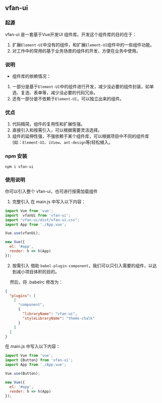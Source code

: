 ## vfan-ui

### 起源

vfan-ui 是一套基于Vue开发UI 组件库。开发这个组件库的目的在于：
1. 扩展`Element-UI`中没有的组件，和扩展`Element-UI`组件中的一些组件功能。
2. 对工作中的常用的基于业务场景的组件的开发，方便在业务中使用。

### 说明

- 组件库的依赖情况：
1. 一部分是基于`Element-UI`中的组件进行开发，减少没必要的组件封装，如单选、复选、表单等，减少没必要的代码冗余。
2. 还有一部分是不依赖于`Element-UI`，可以独立出来的组件。

###  优点
1. 代码精简，组件的复用性和扩展性强。
2. 直接引入和按需引入，可以根据需要灵活选择。
2. 组件的延伸性强，不强依赖于某个组件库，可以根据项目中不同的组件库(如：`Element-UI`、`iView`、`ant-design`等)轻松植入。

### npm 安装
```
npm i vfan-ui
```

### 使用说明

你可以引入整个 vfan-ui，也可进行按需加载组件
1. 完整引入
在 main.js 中写入以下内容：

```js
import Vue from 'vue';
import  vfanUi from 'vfan-ui';
import "vfan-ui/dist/vfan-ui.css";
import App from './App.vue';

Vue.use(vfanUi);

new Vue({
  el: '#app',
  render: h => h(App)
});
```
2. 按需引入
借助 `babel-plugin-component`，我们可以只引入需要的组件，以达到减小项目体积的目的。

&nbsp;&nbsp;&nbsp;&nbsp;然后，将 .babelrc 修改为：

```json
{
  "plugins": [
    [
      "component",
      {
        "libraryName": "vfan-ui",
        "styleLibraryName": "theme-chalk"
      }
    ]
  ]
}
```
在 main.js 中写入以下内容：

```js
import Vue from 'vue';
import {Button} from 'vfan-ui';
import App from './App.vue';

Vue.use(Button);

new Vue({
  el: '#app',
  render: h => h(App)
});
```




